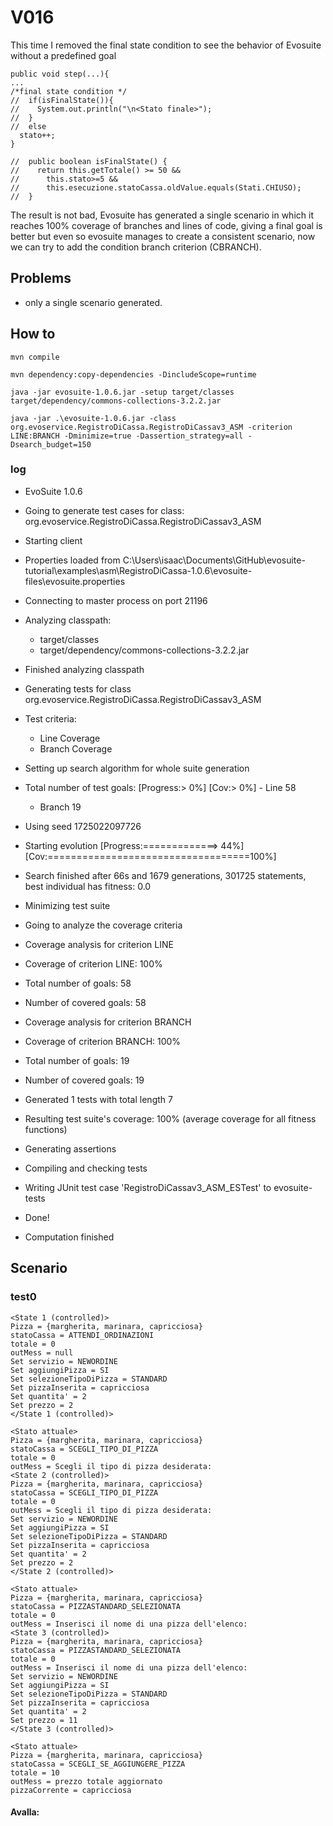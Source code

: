 # V016

This time I removed the final state condition to see the behavior of Evosuite
without a predefined goal

```
public void step(...){
...
/*final state condition */
//  if(isFinalState()){
//    System.out.println("\n<Stato finale>");
//  }
//	else
  stato++;
}

//  public boolean isFinalState() {
//    return this.getTotale() >= 50 &&
//      this.stato>=5 &&
//      this.esecuzione.statoCassa.oldValue.equals(Stati.CHIUSO);
//  }
```
The result is not bad, Evosuite has generated a single scenario in which it reaches 100% coverage
of branches and lines of code, giving a final goal is better but even so evosuite manages to create
a consistent scenario, now we can try to add the condition branch criterion (CBRANCH).

## Problems

- only a single scenario generated.

## How to
```shell
mvn compile
```
```shell
mvn dependency:copy-dependencies -DincludeScope=runtime
```
```shell
java -jar evosuite-1.0.6.jar -setup target/classes target/dependency/commons-collections-3.2.2.jar
```
```shell
java -jar .\evosuite-1.0.6.jar -class org.evoservice.RegistroDiCassa.RegistroDiCassav3_ASM -criterion LINE:BRANCH -Dminimize=true -Dassertion_strategy=all -Dsearch_budget=150
```

### log
* EvoSuite 1.0.6
* Going to generate test cases for class: org.evoservice.RegistroDiCassa.RegistroDiCassav3_ASM
* Starting client
* Properties loaded from C:\Users\isaac\Documents\GitHub\evosuite-tutorial\examples\asm\RegistroDiCassa-1.0.6\evosuite-files\evosuite.properties
* Connecting to master process on port 21196
* Analyzing classpath:
  - target/classes
  - target/dependency/commons-collections-3.2.2.jar
* Finished analyzing classpath
* Generating tests for class org.evoservice.RegistroDiCassa.RegistroDiCassav3_ASM
* Test criteria:
  - Line Coverage
  - Branch Coverage
* Setting up search algorithm for whole suite generation
* Total number of test goals:
  [Progress:>                             0%] [Cov:>                                  0%]  - Line 58
  - Branch 19
* Using seed 1725022097726
* Starting evolution
  [Progress:=============>                44%] [Cov:===================================100%]
* Search finished after 66s and 1679 generations, 301725 statements, best individual has fitness: 0.0
* Minimizing test suite
* Going to analyze the coverage criteria
* Coverage analysis for criterion LINE
* Coverage of criterion LINE: 100%
* Total number of goals: 58
* Number of covered goals: 58
* Coverage analysis for criterion BRANCH
* Coverage of criterion BRANCH: 100%
* Total number of goals: 19
* Number of covered goals: 19
* Generated 1 tests with total length 7
* Resulting test suite's coverage: 100% (average coverage for all fitness functions)
* Generating assertions
* Compiling and checking tests
* Writing JUnit test case 'RegistroDiCassav3_ASM_ESTest' to evosuite-tests
* Done!

* Computation finished

## Scenario
### test0
```
<State 1 (controlled)>
Pizza = {margherita, marinara, capricciosa}
statoCassa = ATTENDI_ORDINAZIONI
totale = 0
outMess = null
Set servizio = NEWORDINE
Set aggiungiPizza = SI
Set selezioneTipoDiPizza = STANDARD
Set pizzaInserita = capricciosa
Set quantita' = 2
Set prezzo = 2
</State 1 (controlled)>

<Stato attuale>
Pizza = {margherita, marinara, capricciosa}
statoCassa = SCEGLI_TIPO_DI_PIZZA
totale = 0
outMess = Scegli il tipo di pizza desiderata:
<State 2 (controlled)>
Pizza = {margherita, marinara, capricciosa}
statoCassa = SCEGLI_TIPO_DI_PIZZA
totale = 0
outMess = Scegli il tipo di pizza desiderata:
Set servizio = NEWORDINE
Set aggiungiPizza = SI
Set selezioneTipoDiPizza = STANDARD
Set pizzaInserita = capricciosa
Set quantita' = 2
Set prezzo = 2
</State 2 (controlled)>

<Stato attuale>
Pizza = {margherita, marinara, capricciosa}
statoCassa = PIZZASTANDARD_SELEZIONATA
totale = 0
outMess = Inserisci il nome di una pizza dell'elenco:
<State 3 (controlled)>
Pizza = {margherita, marinara, capricciosa}
statoCassa = PIZZASTANDARD_SELEZIONATA
totale = 0
outMess = Inserisci il nome di una pizza dell'elenco:
Set servizio = NEWORDINE
Set aggiungiPizza = SI
Set selezioneTipoDiPizza = STANDARD
Set pizzaInserita = capricciosa
Set quantita' = 2
Set prezzo = 11
</State 3 (controlled)>

<Stato attuale>
Pizza = {margherita, marinara, capricciosa}
statoCassa = SCEGLI_SE_AGGIUNGERE_PIZZA
totale = 10
outMess = prezzo totale aggiornato
pizzaCorrente = capricciosa
```
#### Avalla:
```
```
